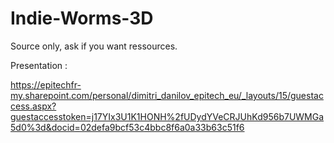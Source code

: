 # Indie-Worms-3D

Source only, ask if you want ressources.

Presentation : 

https://epitechfr-my.sharepoint.com/personal/dimitri_danilov_epitech_eu/_layouts/15/guestaccess.aspx?guestaccesstoken=j17YIx3U1K1HONH%2fUDydYVeCRJUhKd956b7UWMGa5d0%3d&docid=02defa9bcf53c4bbc8f6a0a33b63c51f6

